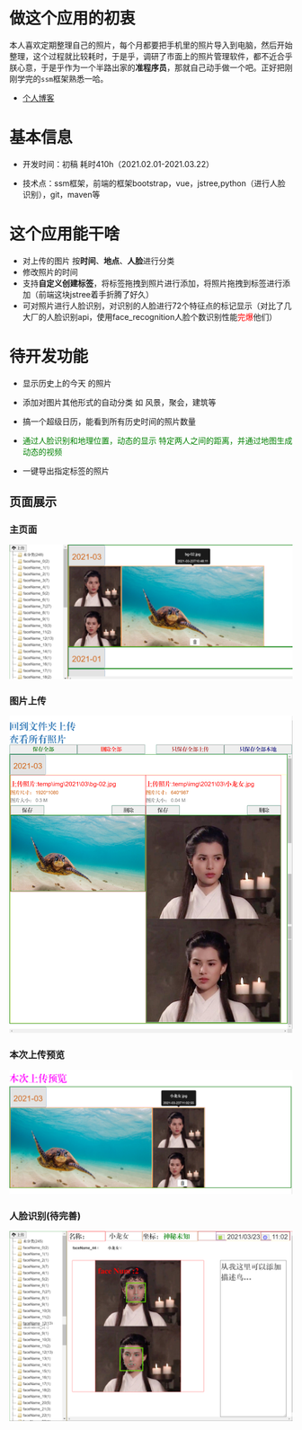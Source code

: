 # 做这个应用的初衷

​      本人喜欢定期整理自己的照片，每个月都要把手机里的照片导入到电脑，然后开始整理，这个过程就比较耗时，于是乎，调研了市面上的照片管理软件，都不近合乎朕心意，于是乎作为一个半路出家的**准程序员**，那就自己动手做一个吧。正好把刚刚学完的`ssm`框架熟悉一哈。
- [个人博客](https://u19900101.github.io/)
#  基本信息

- 开发时间：初稿 耗时410h（2021.02.01-2021.03.22）

- 技术点：ssm框架，前端的框架bootstrap，vue，jstree,python（进行人脸识别），git，maven等

# 这个应用能干啥

- 对上传的图片 按**时间**、**地点**、**人脸**进行分类
- 修改照片的时间
- 支持**自定义创建标签**，将标签拖拽到照片进行添加，将照片拖拽到标签进行添加（前端这块jstree着手折腾了好久）
- 可对照片进行人脸识别，对识别的人脸进行72个特征点的标记显示（对比了几大厂的人脸识别api，使用face_recognition人脸个数识别性能<font color=red>完爆</font>他们）



# 待开发功能

- 显示历史上的今天 的照片
- 添加对图片其他形式的自动分类  如 风景，聚会，建筑等
- 搞一个超级日历，能看到所有历史时间的照片数量
- <font color=green>通过人脸识别和地理位置，动态的显示 特定两人之间的距离，并通过地图生成动态的视频</font> 

- 一键导出指定标签的照片

## 页面展示

### 主页面

![image-20210323105934507](./readmeimg/image-20210323105934507.png)

### 图片上传

![2021-03-23_110428](./readmeimg/2021-03-23_110428.png)

### 本次上传预览

![image-20210323111417990](./readmeimg/image-20210323111417990.png)

### 人脸识别(待完善)

![image-20210323120752582](./readmeimg/image-20210323120752582.png)
